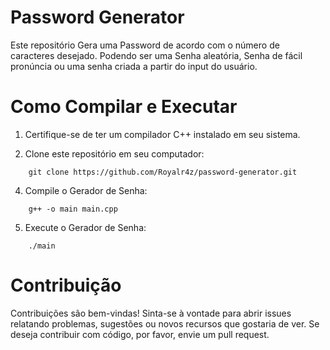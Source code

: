 # Password Generator

Este repositório Gera uma Password de acordo com o número de caracteres desejado.
Podendo ser uma Senha aleatória, Senha de fácil pronúncia ou uma senha criada a partir do input do usuário.

# Como Compilar e Executar

1. Certifique-se de ter um compilador C++ instalado em seu sistema.

2. Clone este repositório em seu computador: <br/>
```
    git clone https://github.com/Royalr4z/password-generator.git
```
4. Compile o Gerador de Senha: <br/>
```
    g++ -o main main.cpp
```
5. Execute o Gerador de Senha: <br/>
```
    ./main
```

# Contribuição

Contribuições são bem-vindas! Sinta-se à vontade para abrir issues relatando problemas, sugestões ou novos recursos que gostaria de ver. Se deseja contribuir com código, por favor, envie um pull request.
